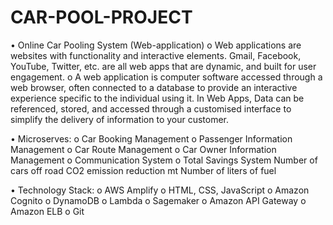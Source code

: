 # CAR-POOL-PROJECT

•	Online Car Pooling System (Web-application)
o	Web applications are websites with functionality and interactive elements. Gmail, Facebook, YouTube, Twitter, etc. are all web apps that are dynamic, and built for user engagement.
o	A web application is computer software accessed through a web browser, often connected to a database to provide an interactive experience specific to the individual using it. In Web Apps, Data can be referenced, stored, and accessed through a customised interface to simplify the delivery of information to your customer.

•	Microserves:
o	Car Booking Management
o	Passenger Information Management
o	Car Route Management 
o	Car Owner Information Management 
o	Communication System
o	Total Savings System
	Number of cars off road
	CO2 emission reduction mt
	Number of liters of fuel

•	Technology Stack:
o	AWS Amplify
o	HTML, CSS, JavaScript
o	Amazon Cognito
o	DynamoDB
o	Lambda
o	Sagemaker
o	Amazon API Gateway
o	Amazon ELB
o	Git



